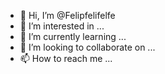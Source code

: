 - 👋 Hi, I’m @Felipfelifelfe
- 👀 I’m interested in ...
- 🌱 I’m currently learning ...
- 💞️ I’m looking to collaborate on ...
- 📫 How to reach me ...

<!---
Felipfelifelfe/Felipfelifelfe is a ✨ special ✨ repository because its `README.md` (this file) appears on your GitHub profile.
You can click the Preview link to take a look at your changes.
--->

